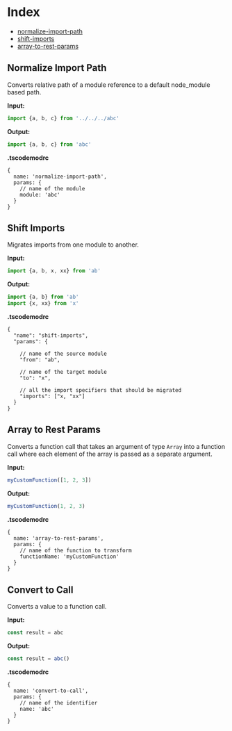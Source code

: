 # Index

- [normalize-import-path](#normalize-import-path)
- [shift-imports](#shift-imports)
- [array-to-rest-params](#array-to-rest-params)

## Normalize Import Path

Converts relative path of a module reference to a default node_module based path.

**Input:**

```ts
import {a, b, c} from '../../../abc'
```

**Output:**

```ts
import {a, b, c} from 'abc'
```

**.tscodemodrc**

```json5
{
  name: 'normalize-import-path',
  params: {
    // name of the module
    module: 'abc'
  }
}
```

## Shift Imports

Migrates imports from one module to another.

**Input:**

```ts
import {a, b, x, xx} from 'ab'
```

**Output:**

```ts
import {a, b} from 'ab'
import {x, xx} from 'x'
```

**.tscodemodrc**

```json5
{
  "name": "shift-imports",
  "params": {

    // name of the source module
    "from": "ab",

    // name of the target module
    "to": "x",

    // all the import specifiers that should be migrated
    "imports": ["x, "xx"]
  }
}
```

## Array to Rest Params

Converts a function call that takes an argument of type `Array` into a function call where each element of the array is passed as a separate argument.

**Input:**

```ts
myCustomFunction([1, 2, 3])
```

**Output:**

```ts
myCustomFunction(1, 2, 3)
```

**.tscodemodrc**

```json5
{
  name: 'array-to-rest-params',
  params: {
    // name of the function to transform
    functionName: 'myCustomFunction'
  }
}
```

## Convert to Call

Converts a value to a function call.

**Input:**

```ts
const result = abc
```

**Output:**

```ts
const result = abc()
```

**.tscodemodrc**

```json5
{
  name: 'convert-to-call',
  params: {
    // name of the identifier
    name: 'abc'
  }
}
```
